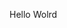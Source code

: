Hello Wolrd

















































































































































































































































































































































































































































































































































































































































































































































































































































































































































































































































































































































































































































































































































































































































































































































































































































































































































































































































































































































































































































































































































































































































